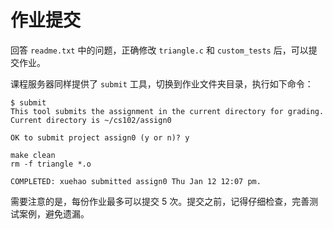 # 作业提交

回答 `readme.txt` 中的问题，正确修改 `triangle.c` 和 `custom_tests` 后，可以提交作业。

课程服务器同样提供了 `submit` 工具，切换到作业文件夹目录，执行如下命令：

```
$ submit
This tool submits the assignment in the current directory for grading.
Current directory is ~/cs102/assign0

OK to submit project assign0 (y or n)? y

make clean
rm -f triangle *.o

COMPLETED: xuehao submitted assign0 Thu Jan 12 12:07 pm.
```

需要注意的是，每份作业最多可以提交 5 次。提交之前，记得仔细检查，完善测试案例，避免遗漏。
